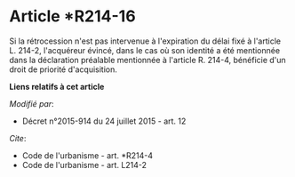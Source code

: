 # Article *R214-16

Si la rétrocession n'est pas intervenue à l'expiration du délai fixé à l'article L. 214-2, l'acquéreur évincé, dans le cas où
son identité a été mentionnée dans la déclaration préalable mentionnée à l'article R. 214-4, bénéficie d'un droit de priorité
d'acquisition.

**Liens relatifs à cet article**

_Modifié par_:

  - Décret n°2015-914 du 24 juillet 2015 - art. 12

_Cite_:

  - Code de l'urbanisme - art. *R214-4
  - Code de l'urbanisme - art. L214-2
